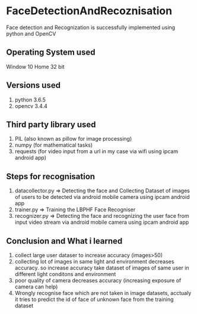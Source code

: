 # FaceDetectionAndRecoznisation

Face detection and Recognization is successfully implemented using python and OpenCV

## Operating System used
   Window 10 Home 32 bit

## Versions used
 1. python 3.6.5
 2. opencv 3.4.4

## Third party library used
1. PIL (also known as pillow for image processing)
2. numpy (for mathematical tasks)
3. requests (for video input from a url in my case via wifi using ipcam android app)

## Steps for recognisation
1. datacollector.py => Detecting the face and Collecting Dataset of images of users to be detected via android mobile camera using ipcam android app
2. trainer.py => Training the LBPHF Face Recogniser
3. recognizer.py => Detecting the face and recognizing the user face from input video stream via android mobile camera using ipcam android app

## Conclusion and What i learned
1. collect large user dataser to increase accuracy (images>50)
2. collecting lot of images in same light and environment decreases accuracy. so increase accuracy take dataset of images of same user in different light conditons and environment
3. poor quality of camera decreases accuracy (increasing exposure of camera can help)
4. Wrongly recognise face which are not taken in image datasets, acctualy it tries to predict the id of face of unknown face from the training dataset
